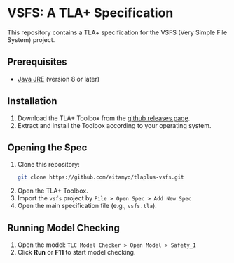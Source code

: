 # VSFS: A TLA+ Specification

This repository contains a TLA+ specification for the VSFS (Very Simple File System) project.

## Prerequisites

- [Java JRE](https://www.java.com/en/download/) (version 8 or later)

## Installation

1. Download the TLA+ Toolbox from the [github releases page](https://github.com/tlaplus/tlaplus/releases/tag/v1.8.0).
2. Extract and install the Toolbox according to your operating system.

## Opening the Spec

1. Clone this repository:
    ```sh
    git clone https://github.com/eitamyo/tlaplus-vsfs.git
    ```
2. Open the TLA+ Toolbox.
3. Import the `vsfs` project by `File > Open Spec > Add New Spec`
4. Open the main specification file (e.g., `vsfs.tla`).

## Running Model Checking

1. Open the model: `TLC Model Checker > Open Model > Safety_1`
2. Click **Run** or **F11** to start model checking.
